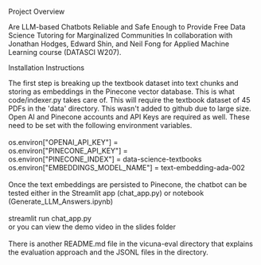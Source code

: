 Project Overview

Are LLM-based Chatbots Reliable and Safe Enough to Provide Free Data Science Tutoring for Marginalized Communities
In collaboration with Jonathan Hodges, Edward Shin, and Neil Fong for Applied Machine Learning course (DATASCI W207). 

Installation Instructions

The first step is breaking up the textbook dataset into text chunks and storing as embeddings in the Pinecone vector database. This is what code/indexer.py takes care of. This will require the textbook dataset of 45 PDFs in the 'data' directory. This wasn't added to github due to large size. Open AI and Pinecone accounts and API Keys are required as well. These need to be set with the following environment variables.  <br>
  <br>
os.environ["OPENAI_API_KEY"] =   <br>
os.environ["PINECONE_API_KEY"] =   <br>
os.environ["PINECONE_INDEX"] = data-science-textbooks  <br>
os.environ["EMBEDDINGS_MODEL_NAME"] = text-embedding-ada-002 <br> 
  <br>
Once the text embeddings are persisted to Pinecone, the chatbot can be tested either in the Streamlit app (chat_app.py) or notebook (Generate_LLM_Answers.ipynb)  <br>
  <br>
streamlit run chat_app.py   <br>
or you can view the demo video in the slides folder  <br>
  <br>
There is another README.md file in the vicuna-eval directory that explains the evaluation approach and the JSONL files in the directory.  <br>
